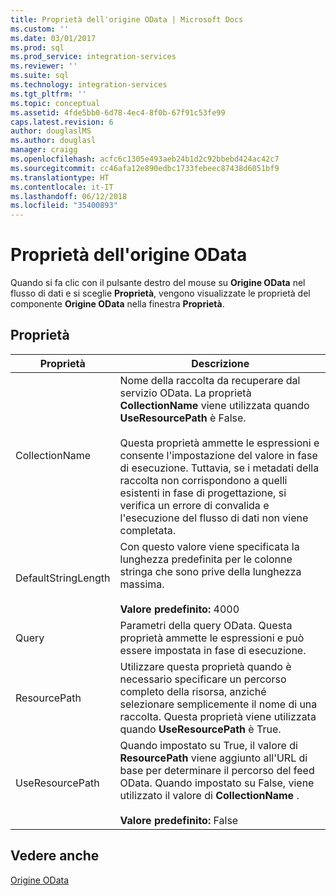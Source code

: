 ```yaml
---
title: Proprietà dell'origine OData | Microsoft Docs
ms.custom: ''
ms.date: 03/01/2017
ms.prod: sql
ms.prod_service: integration-services
ms.reviewer: ''
ms.suite: sql
ms.technology: integration-services
ms.tgt_pltfrm: ''
ms.topic: conceptual
ms.assetid: 4fde5bb0-6d78-4ec4-8f0b-67f91c53fe99
caps.latest.revision: 6
author: douglaslMS
ms.author: douglasl
manager: craigg
ms.openlocfilehash: acfc6c1305e493aeb24b1d2c92bbebd424ac42c7
ms.sourcegitcommit: cc46afa12e890edbc1733febeec87438d6051bf9
ms.translationtype: HT
ms.contentlocale: it-IT
ms.lasthandoff: 06/12/2018
ms.locfileid: "35400893"
---
```

# <a name="odata-source-properties"></a>Proprietà dell'origine OData
Quando si fa clic con il pulsante destro del mouse su **Origine OData** nel flusso di dati e si sceglie **Proprietà**, vengono visualizzate le proprietà del componente **Origine OData** nella finestra **Proprietà**.  

## <a name="properties"></a>Proprietà 
|Proprietà|Descrizione|  
|-|-|  
|CollectionName|Nome della raccolta da recuperare dal servizio OData. La proprietà **CollectionName** viene utilizzata quando **UseResourcePath** è False.<br /><br /> Questa proprietà ammette le espressioni e consente l'impostazione del valore in fase di esecuzione. Tuttavia, se i metadati della raccolta non corrispondono a quelli esistenti in fase di progettazione, si verifica un errore di convalida e l'esecuzione del flusso di dati non viene completata.|  
|DefaultStringLength|Con questo valore viene specificata la lunghezza predefinita per le colonne stringa che sono prive della lunghezza massima.<br /><br /> **Valore predefinito:** 4000|  
|Query|Parametri della query OData. Questa proprietà ammette le espressioni e può essere impostata in fase di esecuzione.|  
|ResourcePath|Utilizzare questa proprietà quando è necessario specificare un percorso completo della risorsa, anziché selezionare semplicemente il nome di una raccolta. Questa proprietà viene utilizzata quando **UseResourcePath** è True.|  
|UseResourcePath|Quando impostato su True, il valore di **ResourcePath** viene aggiunto all'URL di base per determinare il percorso del feed OData. Quando impostato su False, viene utilizzato il valore di **CollectionName** .<br /><br /> **Valore predefinito:** False|  
  
## <a name="see-also"></a>Vedere anche
[Origine OData](odata-source.md)
